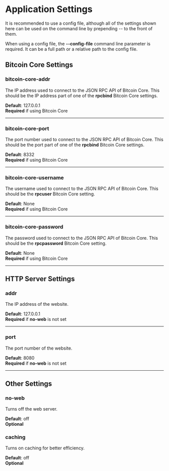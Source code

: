 # Application Settings

It is recommended to use a config file, although all of the settings shown here can be used on the command line by prepending -- to the front of them.

When using a config file, the **--config-file** command line parameter is required. It can be a full path or a relative path to the config file.

## Bitcoin Core Settings

### bitcoin-core-addr

The IP address used to connect to the JSON RPC API of Bitcoin Core.
This should be the IP address part of one of the **rpcbind** Bitcoin Core settings.

**Default**: 127.0.0.1<br>
**Required** if using Bitcoin Core

***

### bitcoin-core-port

The port number used to connect to the JSON RPC API of Bitcoin Core.
This should be the port part of one of the **rpcbind** Bitcoin Core settings.

**Default**: 8332<br>
**Required** if using Bitcoin Core

***

### bitcoin-core-username

The username used to connect to the JSON RPC API of Bitcoin Core.
This should be the **rpcuser** Bitcoin Core setting.

**Default**: None<br>
**Required** if using Bitcoin Core

***

### bitcoin-core-password

The password used to connect to the JSON RPC API of Bitcoin Core.
This should be the **rpcpassword** Bitcoin Core setting.

**Default**: None<br>
**Required** if using Bitcoin Core

***

## HTTP Server Settings

### addr

The IP address of the website.

**Default**: 127.0.0.1<br>
**Required** if **no-web** is not set

***

### port

The port number of the website.

**Default**: 8080<br>
**Required** if **no-web** is not set

***

## Other Settings

### no-web

Turns off the web server.

**Default**: off<br>
**Optional**

### caching

Turns on caching for better efficiency.

**Default**: off<br>
**Optional**


